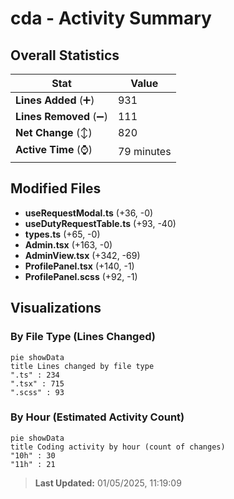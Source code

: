 # cda - Activity Summary 

## Overall Statistics

| Stat                   | Value                                                             |
| ---------------------- | ----------------------------------------------------------------- |
| **Lines Added** (➕)   | 931                                          |
| **Lines Removed** (➖) | 111                                        |
| **Net Change** (↕)    | 820                |
| **Active Time** (⌚)   | 79 minutes |


## Modified Files
- **useRequestModal.ts** (+36, -0)
- **useDutyRequestTable.ts** (+93, -40)
- **types.ts** (+65, -0)
- **Admin.tsx** (+163, -0)
- **AdminView.tsx** (+342, -69)
- **ProfilePanel.tsx** (+140, -1)
- **ProfilePanel.scss** (+92, -1)

## Visualizations

### By File Type (Lines Changed)

```mermaid
pie showData
title Lines changed by file type
".ts" : 234
".tsx" : 715
".scss" : 93
```

### By Hour (Estimated Activity Count)

```mermaid
pie showData
title Coding activity by hour (count of changes)
"10h" : 30
"11h" : 21
```


> **Last Updated:** 01/05/2025, 11:19:09